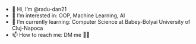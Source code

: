 - 👋 Hi, I’m @radu-dan21
- 👀 I’m interested in: OOP, Machine Learning, AI
- 🌱 I’m currently learning: Computer Science at Babeș-Bolyai University of Cluj-Napoca
- 📫 How to reach me: DM me 🤙🤙
